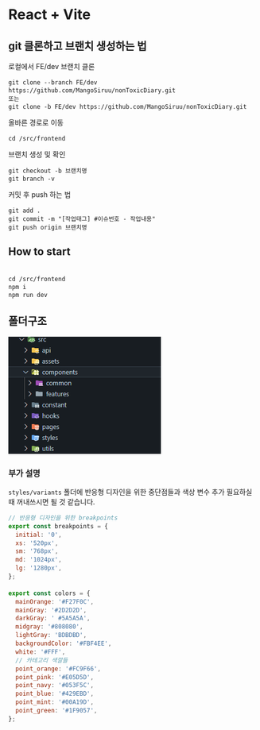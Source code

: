 # React + Vite

## git 클론하고 브랜치 생성하는 법

로컬에서 FE/dev 브랜치 클론

```
git clone --branch FE/dev https://github.com/MangoSiruu/nonToxicDiary.git
또는
git clone -b FE/dev https://github.com/MangoSiruu/nonToxicDiary.git
```

올바른 경로로 이동

```
cd /src/frontend
```

브랜치 생성 및 확인

```
git checkout -b 브랜치명
git branch -v
```

커밋 후 push 하는 법

```
git add .
git commit -m "[작업태그] #이슈번호 - 작업내용"
git push origin 브랜치명
```

## How to start

```

cd /src/frontend
npm i
npm run dev

```

## 폴더구조

![alt text](image-1.png)

### 부가 설명

`styles/variants` 폴더에 반응형 디자인을 위한 중단점들과 색상 변수 추가
필요하실 때 꺼내쓰시면 될 것 같습니다.

```jsx
// 반응형 디자인을 위한 breakpoints
export const breakpoints = {
  initial: '0',
  xs: '520px',
  sm: '768px',
  md: '1024px',
  lg: '1280px',
};

export const colors = {
  mainOrange: '#F27F0C',
  mainGray: '#2D2D2D',
  darkGray: ' #5A5A5A',
  midgray: '#808080',
  lightGray: 'BDBDBD',
  backgroundColor: '#FBF4EE',
  white: '#FFF',
  // 카테고리 색깔들
  point_orange: '#FC9F66',
  point_pink: '#E05D5D',
  point_navy: '#053F5C',
  point_blue: '#429EBD',
  point_mint: '#00A19D',
  point_green: '#1F9057',
};
```
